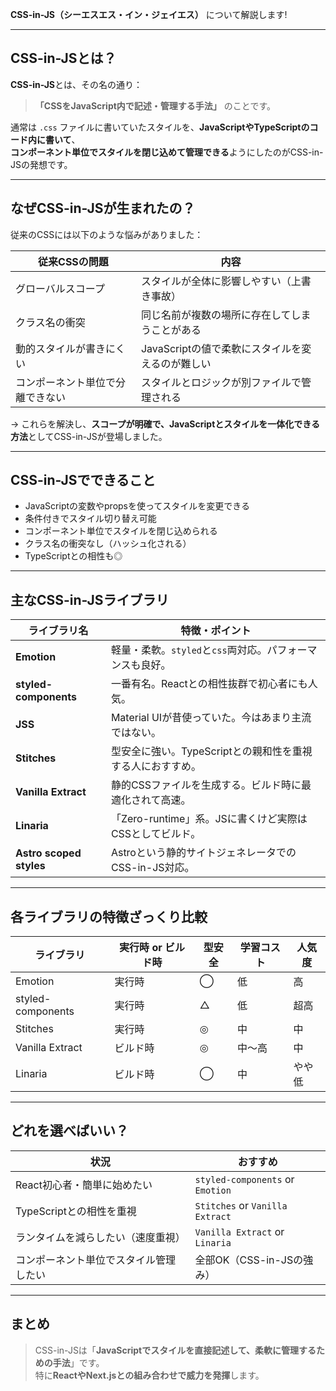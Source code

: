 **CSS-in-JS（シーエスエス・イン・ジェイエス）** について解説します!

---

## CSS-in-JSとは？

**CSS-in-JS**とは、その名の通り：

> **「CSSをJavaScript内で記述・管理する手法」** のことです。

通常は `.css` ファイルに書いていたスタイルを、**JavaScriptやTypeScriptのコード内に書いて**、  
**コンポーネント単位でスタイルを閉じ込めて管理できる**ようにしたのがCSS-in-JSの発想です。

---

## なぜCSS-in-JSが生まれたの？

従来のCSSには以下のような悩みがありました：

| 従来CSSの問題 | 内容 |
|---------------|------|
| グローバルスコープ | スタイルが全体に影響しやすい（上書き事故） |
| クラス名の衝突 | 同じ名前が複数の場所に存在してしまうことがある |
| 動的スタイルが書きにくい | JavaScriptの値で柔軟にスタイルを変えるのが難しい |
| コンポーネント単位で分離できない | スタイルとロジックが別ファイルで管理される |

→ これらを解決し、**スコープが明確で、JavaScriptとスタイルを一体化できる方法**としてCSS-in-JSが登場しました。

---

## CSS-in-JSでできること

- JavaScriptの変数やpropsを使ってスタイルを変更できる
- 条件付きでスタイル切り替え可能
- コンポーネント単位でスタイルを閉じ込められる
- クラス名の衝突なし（ハッシュ化される）
- TypeScriptとの相性も◎

---

## 主なCSS-in-JSライブラリ

| ライブラリ名 | 特徴・ポイント |
|--------------|----------------|
| **Emotion** | 軽量・柔軟。`styled`と`css`両対応。パフォーマンスも良好。 |
| **styled-components** | 一番有名。Reactとの相性抜群で初心者にも人気。 |
| **JSS** | Material UIが昔使っていた。今はあまり主流ではない。 |
| **Stitches** | 型安全に強い。TypeScriptとの親和性を重視する人におすすめ。 |
| **Vanilla Extract** | 静的CSSファイルを生成する。ビルド時に最適化されて高速。 |
| **Linaria** | 「Zero-runtime」系。JSに書くけど実際はCSSとしてビルド。 |
| **Astro scoped styles** | Astroという静的サイトジェネレータでのCSS-in-JS対応。 |

---

## 各ライブラリの特徴ざっくり比較

| ライブラリ        | 実行時 or ビルド時 | 型安全 | 学習コスト | 人気度 |
|------------------|---------------------|--------|------------|--------|
| Emotion           | 実行時               | ◯      | 低         | 高     |
| styled-components | 実行時               | △      | 低         | 超高   |
| Stitches          | 実行時               | ◎      | 中         | 中     |
| Vanilla Extract   | ビルド時             | ◎      | 中〜高     | 中     |
| Linaria           | ビルド時             | ◯      | 中         | やや低 |

---

## どれを選べばいい？

| 状況 | おすすめ |
|------|----------|
| React初心者・簡単に始めたい | `styled-components` or `Emotion` |
| TypeScriptとの相性を重視 | `Stitches` or `Vanilla Extract` |
| ランタイムを減らしたい（速度重視） | `Vanilla Extract` or `Linaria` |
| コンポーネント単位でスタイル管理したい | 全部OK（CSS-in-JSの強み） |

---

## まとめ

> CSS-in-JSは「**JavaScriptでスタイルを直接記述して、柔軟に管理するための手法**」です。  
> 特に**ReactやNext.jsとの組み合わせで威力を発揮**します。

